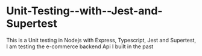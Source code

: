 # Unit-Testing--with--Jest-and-Supertest
This is a Unit testing in Nodejs with Express, Typescript, Jest and Supertest, I am testing the e-commerce backend Api I built in the past
